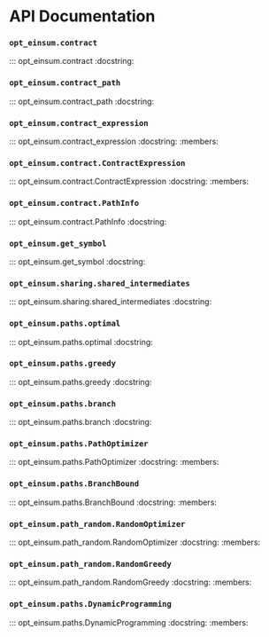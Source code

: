 # API Documentation

### `opt_einsum.contract`

::: opt_einsum.contract
    :docstring:

### `opt_einsum.contract_path`

::: opt_einsum.contract_path
    :docstring:

### `opt_einsum.contract_expression`

::: opt_einsum.contract_expression
    :docstring:
    :members:

### `opt_einsum.contract.ContractExpression`

::: opt_einsum.contract.ContractExpression
    :docstring:
    :members:

### `opt_einsum.contract.PathInfo`

::: opt_einsum.contract.PathInfo
    :docstring:

### `opt_einsum.get_symbol`

::: opt_einsum.get_symbol
    :docstring:

### `opt_einsum.sharing.shared_intermediates`

::: opt_einsum.sharing.shared_intermediates
    :docstring:

### `opt_einsum.paths.optimal`

::: opt_einsum.paths.optimal
    :docstring:

### `opt_einsum.paths.greedy`

::: opt_einsum.paths.greedy
    :docstring:

### `opt_einsum.paths.branch`

::: opt_einsum.paths.branch
    :docstring:

### `opt_einsum.paths.PathOptimizer`

::: opt_einsum.paths.PathOptimizer
    :docstring:
    :members:

### `opt_einsum.paths.BranchBound`

::: opt_einsum.paths.BranchBound
    :docstring:
    :members:

### `opt_einsum.path_random.RandomOptimizer`

::: opt_einsum.path_random.RandomOptimizer
    :docstring:
    :members:

### `opt_einsum.path_random.RandomGreedy`

::: opt_einsum.path_random.RandomGreedy
    :docstring:
    :members:

### `opt_einsum.paths.DynamicProgramming`

::: opt_einsum.paths.DynamicProgramming
    :docstring:
    :members:
